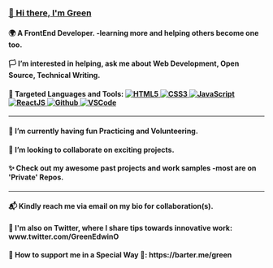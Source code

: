<h3 font-style="Verdana"><div class="badge-base LI-profile-badge" data-locale="en_US" data-size="large" data-theme="light" data-type="HORIZONTAL" data-vanity="greenedwinojegwo" data-version="v1"><a class="badge-base__link LI-simple-link" href="https://ng.linkedin.com/in/greenedwinojegwo?trk=profile-badge">👋 Hi there, I'm Green</a></div>
              </h3>

<h4>🌍 A FrontEnd Developer. -learning more and helping others become one too.</h4>

<h4>🏳️ I’m interested in helping, ask me about Web Development, Open Source, Technical Writing.</h4>

<h4>🚀 Targeted Languages and Tools: <span data-sourcepos="25:1-26:5" dir="auto"><a target="_blank" rel="noopener noreferrer" href="https://camo.githubusercontent.com/4661eb242594e5ba394eb5a20f24a46776f187304d50ad690105b99178d2e3c3/68747470733a2f2f696d672e69636f6e73382e636f6d2f636f6c6f722f33302f68746d6c2d352e706e67">
  <img src="https://camo.githubusercontent.com/4661eb242594e5ba394eb5a20f24a46776f187304d50ad690105b99178d2e3c3/68747470733a2f2f696d672e69636f6e73382e636f6d2f636f6c6f722f33302f68746d6c2d352e706e67" alt="HTML5" data-canonical-src="https://img.icons8.com/color/30/html-5.png" style="max-width: 100%;"></a><a target="_blank" rel="noopener noreferrer" href="https://camo.githubusercontent.com/4fdeab7e775dbfb1cca495f10c5847f005054e55e6b91baa2ae09153ccf09d98/68747470733a2f2f696d672e69636f6e73382e636f6d2f636f6c6f722f33302f637373332e706e67">
  <img src="https://camo.githubusercontent.com/4fdeab7e775dbfb1cca495f10c5847f005054e55e6b91baa2ae09153ccf09d98/68747470733a2f2f696d672e69636f6e73382e636f6d2f636f6c6f722f33302f637373332e706e67" alt="CSS3" data-canonical-src="https://img.icons8.com/color/30/css3.png" style="max-width: 100%;"></a><a target="_blank" rel="noopener noreferrer" href="https://camo.githubusercontent.com/97cf4f8a9d6cc9cc3e930804c2819825bfb6dce51799d4ccecfc5bf766030a9a/68747470733a2f2f696d672e69636f6e73382e636f6d2f636f6c6f722f33302f6a6176617363726970742e706e67">
  <img src="https://camo.githubusercontent.com/97cf4f8a9d6cc9cc3e930804c2819825bfb6dce51799d4ccecfc5bf766030a9a/68747470733a2f2f696d672e69636f6e73382e636f6d2f636f6c6f722f33302f6a6176617363726970742e706e67" alt="JavaScript" data-canonical-src="https://img.icons8.com/color/30/javascript.png" style="max-width: 100%;"></a><a target="_blank" rel="noopener noreferrer" href="https://camo.githubusercontent.com/8e9c6ff9a7a9aac5b41dd49c78f03383e34c46d3bbf1dc92cb8dc5625213f637/68747470733a2f2f696d672e69636f6e73382e636f6d2f636f6c6f722f33302f72656163742d6e61746976652e706e67">
  <img src="https://camo.githubusercontent.com/8e9c6ff9a7a9aac5b41dd49c78f03383e34c46d3bbf1dc92cb8dc5625213f637/68747470733a2f2f696d672e69636f6e73382e636f6d2f636f6c6f722f33302f72656163742d6e61746976652e706e67" alt="ReactJS" data-canonical-src="https://img.icons8.com/color/30/react-native.png" style="max-width: 100%;"></a></a><a target="_blank" rel="noopener noreferrer" href="https://camo.githubusercontent.com/0e0e98a74c99ada3fd3f20e776e38a1fcc0f542546496ffa0d0cb2a7171ab039/68747470733a2f2f696d672e69636f6e73382e636f6d2f636f6c6f722d676c6173732f33302f6769746875622e706e67">
  <img src="https://camo.githubusercontent.com/0e0e98a74c99ada3fd3f20e776e38a1fcc0f542546496ffa0d0cb2a7171ab039/68747470733a2f2f696d672e69636f6e73382e636f6d2f636f6c6f722d676c6173732f33302f6769746875622e706e67" alt="Github" data-canonical-src="https://img.icons8.com/color-glass/30/github.png" style="max-width: 100%;"></a><a target="_blank" rel="noopener noreferrer" href="https://camo.githubusercontent.com/ff2725410fd26b91a5539552d4c74e14a0ee6f83053f8c6b3d13815d1602188a/68747470733a2f2f696d672e69636f6e73382e636f6d2f636f6c6f722f33302f76697375616c2d73747564696f2d636f64652d323031392e706e67">
  <img src="https://camo.githubusercontent.com/ff2725410fd26b91a5539552d4c74e14a0ee6f83053f8c6b3d13815d1602188a/68747470733a2f2f696d672e69636f6e73382e636f6d2f636f6c6f722f33302f76697375616c2d73747564696f2d636f64652d323031392e706e67" alt="VSCode" data-canonical-src="https://img.icons8.com/color/30/visual-studio-code-2019.png" style="max-width: 100%;"></a>
<br></span></h4>



<hr>

<h4>🤗 I’m currently having fun Practicing and Volunteering.</h4>

<h4>💞️ I’m looking to collaborate on exciting projects.</h4>

<h4>✨ Check out my awesome past projects and work samples -most are on 'Private' Repos.</h4>

<hr>

<h4>📬 Kindly reach me via email on my bio for collaboration(s).</h4>
                          
<h4>📜 I'm also on Twitter, where I share tips towards innovative work: www.twitter.com/GreenEdwinO</h4>

<h4>💝 How to support me in a Special Way 🦋: https://barter.me/green</h4>
